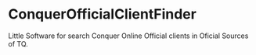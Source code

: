 # ConquerOfficialClientFinder
Little Software for search Conquer Online Official clients in Oficial Sources of TQ.

